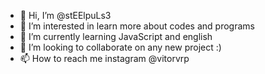 - 👋 Hi, I’m @stEElpuLs3
- 👀 I’m interested in learn more about codes and programs
- 🌱 I’m currently learning JavaScript and english
- 💞️ I’m looking to collaborate on any new project :)
- 📫 How to reach me instagram @vitorvrp

<!---

XD
--->
